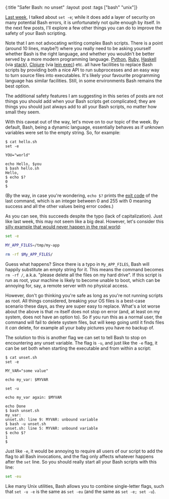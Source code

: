 {:title "Safer Bash: no unset"
 :layout :post
 :tags ["bash" "unix"]}

[Last week], I talked about `set -e`; while it does add a layer of security on
many potential Bash errors, it is unfortunately not quite enough by itself. In
the next few posts, I'll explore a few other things you can do to improve the
safety of your Bash scripting.

Note that I am not advocating writing complex Bash scripts. There is a point
(around 10 lines, maybe?) where you really need to be asking yourself whether
Bash is the right language, and whether you wouldn't be better served by a more
modern programming language. [Python], [Ruby], [Haskell] (via [stack]),
[Clojure] (via [lein exec]) etc. all have facilities to replace Bash scripts by
providing both a nice API to run subprocesses and an easy way to turn source
files into executables. It's likely your favourite programming language has
similar facilities. Still, in some environments Bash remains the best option.

The additional safety features I am suggesting in this series of posts are not
things you should add when your Bash scripts get complicated; they are things
you should just always add to all your Bash scripts, no matter how small they
seem.

With this caveat out of the way, let's move on to our topic of the week. By
default, Bash, being a dynamic language, essentially behaves as if unknown
variables were set to the empty string. So, for example:

```plaintext
$ cat hello.sh
set -e

YOU="world"

echo Hello, $you
$ bash hello.sh
Hello,
$ echo $?
0
$
```

(By the way, in case you're wondering, `echo $?` prints the [exit code] of the
last command, which is an integer between 0 and 255 with 0 meaning success and
all the other values being error codes.)

As you can see, this succeeds despite the typo (lack of capitalization). Just
like last week, this may not seem like a big deal. However, let's consider this
[silly example that would never happen in the real world]:

```bash
set -e

MY_APP_FILES=/tmp/my-app

rm -rf $My_APP_FILES/
```

Guess what happens? Since there is a typo in `My_APP_FILES`, Bash will happily
substitute an empty string for it. This means the command becomes `rm -rf /`,
a.k.a. "please delete all the files on my hard drive". If this script is run as
root, your machine is likely to become unable to boot, which can be annoying
for, say, a remote server with no physical access.

However, don't go thinking you're safe as long as you're not running scripts as
root. All things considered, breaking your OS files is a best-case scenario
these days, as they are super easy to replace. What's a lot worse about the
above is that `rm` itself does not stop on error (and, at least on my system,
does not have an option to). So if you run this as a normal user, the command
will fail to delete system files, but will keep going until it finds files it
_can_ delete, for example all your baby pictures you have no backup of.

The solution to this is another flag we can set to tell Bash to stop on
encountering any unset variable. The flag is `-u`, and just like the `-e` flag,
it can be set both when starting the executable and from within a script:

```plaintext
$ cat unset.sh
set -e

MY_VAR="some value"

echo my_var: $MYVAR

set -u

echo my_var again: $MYVAR

echo Done
$ bash unset.sh
my_var:
unset.sh: line 9: MYVAR: unbound variable
$ bash -u unset.sh
unset.sh: line 5: MYVAR: unbound variable
$ echo $?
1
$
```

Just like `-e`, it would be annoying to require all users of our script to add
the flag to all Bash invocations, and the flag only affects whatever happens
after the `set` line. So you should really start all your Bash scripts with
this line:

```bash
set -eu
```

Like many Unix utilities, Bash allows you to combine single-letter flags, such
that `set -u -e` is the same as `set -eu` (and the same as `set -e; set -u`).


[Last week]: /posts/2021-01-17-bash-set-dash-e
[Ruby]: https://www.ruby-lang.org/en/
[Haskell]: https://www.haskell.org
[stack]: https://docs.haskellstack.org/en/stable/GUIDE/#script-interpreter
[Clojure]: https://clojure.org
[lein exec]: https://github.com/kumarshantanu/lein-exec
[Python]: https://www.python.org
[exit code]: https://en.wikipedia.org/wiki/Exit_status
[silly example that would never happen in the real world]: https://github.com/valvesoftware/steam-for-linux/issues/3671
